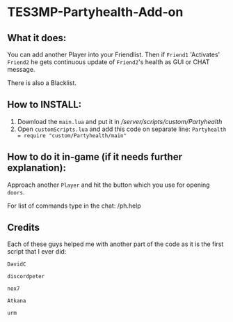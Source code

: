 # TES3MP-Partyhealth-Add-on


## What it does:
You can add another Player into your Friendlist.
Then if ```Friend1``` 'Activates' ```Friend2``` he gets continuous update of ```Friend2```'s health as GUI or CHAT message.

There is also a Blacklist.


## How to INSTALL:
1. Download the ```main.lua``` and put it in */server/scripts/custom/Partyhealth*
2. Open ```customScripts.lua``` and add this code on separate line: ```Partyhealth = require "custom/Partyhealth/main"```


## How to do it in-game (if it needs further explanation):

Approach another ```Player``` and hit the button which you use for opening ```doors```.

For list of commands type in the chat: /ph.help


## Credits
Each of these guys helped me with another part of the code as it is the first script that I ever did:

```DavidC```

```discordpeter```

```nox7```

```Atkana```

```urm```
